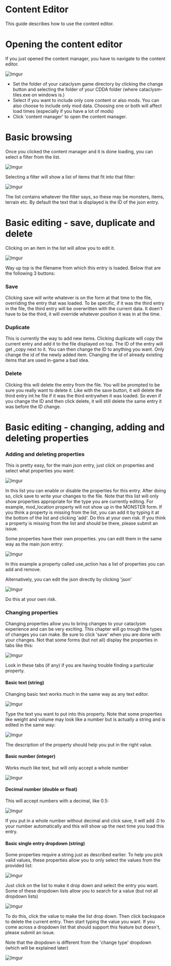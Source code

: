 # Content Editor

This guide describes how to use the content editor.

# Opening the content editor
If you just opened the content manager, you have to navigate to the content editor.

![Imgur](https://i.imgur.com/bVFczd5.png?2)


- Set the folder of your cataclysm game directory by clicking the change button and selecting the folder of your CDDA folder (where cataclysm-tiles.exe on windows is.)
- Select if you want to include only core content or also mods. You can also choose to include only mod data. Choosing one or both will affect load times (especially if you have a lot of mods)
- Click 'content manager' to open the content manager.


# Basic browsing
Once you clicked the content manager and it is done loading, you can select a filter from the list.

![Imgur](https://i.imgur.com/p6ogTQZ.png?1)

Selecting a filter will show a list of items that fit into that filter:

![Imgur](https://i.imgur.com/fG5q2RK.png?1)

The list contains whatever the filter says, so these may be monsters, items, terrain etc.
By default the text that is displayed is the ID of the json entry.

# Basic editing - save, duplicate and delete
Clicking on an item in the list will allow you to edit it.

![Imgur](https://i.imgur.com/1MSTSOg.png?1)

Way up top is the filename from which this entry is loaded. 
Below that are the following 3 buttons:

### Save
Clicking save will write whatever is on the form at that time to the file, overriding the entry that was loaded. To be specific, if it was the third entry in the file, the third entry will be overwritten with the current data. It doen't have to be the third, it will override whatever position it was in at the time.

### Duplicate
This is currently the way to add new items. Clicking duplicate will copy the current entry and add it to the file displayed on top. The ID of the entry will get _copy next to it. You can then change the ID to anything you want. Only change the id of the newly added item. Changing the id of already existing items that are used in-game a bad idea.

### Delete
Clicking this will delete the entry from the file. You will be prompted to be sure you really want to delete it. Like with the save button, it will delete the third entry int he file if it was the third entrywhen it was loaded. So even if you change the ID and then click delete, it will still delete the same entry it was before the ID change.


# Basic editing - changing, adding and deleting properties

### Adding and deleting properties
This is pretty easy, for the main json entry, just click on properties and select what properties you want:

![Imgur](https://i.imgur.com/3fPSpJk.png?1)

In this list you can enable or disable the properties for this entry. After doing so, click save to write your changes to the file. Note that this list will only show properties appropriate for the type you are currently editing. For example, mod_location property will not show up in the MONSTER form. If you think a property is missing from the list, you can add it by typing it at the bottom of the list and clicking 'add'. Do this at your own risk. If you think a property is missing from the list and should be there, please submit an issue.

Some properties have their own properties. you can edit them in the same way as the main json entry:

![Imgur](https://i.imgur.com/jhndngo.png?1)

In this example a property called use_action has a list of properties you can add and remove. 

Alternatively, you can edit the json directly by clicking 'json'

![Imgur](https://i.imgur.com/FvpYxEb.png?1)

Do this at your own risk.

### Changing properties
Changing properties allow you to bring changes to your cataclysm experience and can be very exciting. This chapter will go trough the types of changes you can make. Be sure to click 'save' when you are done with your changes. Not that some forms (but not all) display the properties in tabs like this:

![Imgur](https://i.imgur.com/2ipDkKD.png)

Look in these tabs (if any) if you are having trouble finding a particular property.

#### Basic text (string)
Changing basic text works much in the same way as any text editor.

![Imgur](https://i.imgur.com/uLo4jec.png?1)

Type the text you want to put into this property. Note that some properties like weight and volume may look like a number but is actually a string and is edited in the same way:

![Imgur](https://i.imgur.com/yUp7enE.png?1)

The description of the property should help you put in the right value.

#### Basic number (integer)
Works much like text, but will only accept a whole number

![Imgur](https://i.imgur.com/Ju0RF6d.png?1)


#### Decimal number (double or float)
This will accept numbers with a decimal, like 0.5:

![Imgur](https://i.imgur.com/gLQJQQh.png?1)

If you put in a whole number without decimal and click save, it will add .0 to your number automatically and this will show up the next time you load this entry.


#### Basic single entry dropdown (string)
Some properties require a string just as described earlier. To help you pick valid values, these properties allow you to only select the values from the provided list:

![Imgur](https://i.imgur.com/XchE58O.png?1)

Just click on the list to make it drop down and select the entry you want. 
Some of these dropdown lists allow you to search for a value (but not all dropdown lists)

![Imgur](https://i.imgur.com/WdObN9f.png)

To do this, click the value to make the list drop down. Then click backspace to delete the current entry. Then start typing the value you want. If you come across a dropdown list that should support this feature but doesn't, please submit an issue.

Note that the dropdown is different from the 'change type' dropdown (which will be explained later)

![Imgur](https://i.imgur.com/dilaf9z.png?1)

